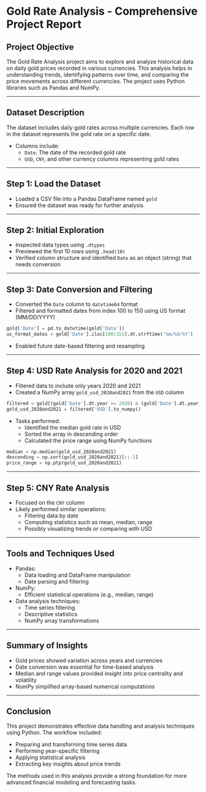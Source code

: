 
# Gold Rate Analysis - Comprehensive Project Report

## Project Objective

The Gold Rate Analysis project aims to explore and analyze historical data on daily gold prices recorded in various currencies. This analysis helps in understanding trends, identifying patterns over time, and comparing the price movements across different currencies. The project uses Python libraries such as Pandas and NumPy.

---

## Dataset Description

The dataset includes daily gold rates across multiple currencies. Each row in the dataset represents the gold rate on a specific date.

- Columns include:
  - `Date`: The date of the recorded gold rate
  - `USD`, `CNY`, and other currency columns representing gold rates

---

## Step 1: Load the Dataset

- Loaded a CSV file into a Pandas DataFrame named `gold`
- Ensured the dataset was ready for further analysis

---

## Step 2: Initial Exploration

- Inspected data types using `.dtypes`
- Previewed the first 10 rows using `.head(10)`
- Verified column structure and identified `Date` as an object (string) that needs conversion

---

## Step 3: Date Conversion and Filtering

- Converted the `Date` column to `datetime64` format
- Filtered and formatted dates from index 100 to 150 using US format (MM/DD/YYYY)

```python
gold['Date'] = pd.to_datetime(gold['Date'])
us_format_dates = gold['Date'].iloc[100:151].dt.strftime('%m/%d/%Y')
```

- Enabled future date-based filtering and resampling

---

## Step 4: USD Rate Analysis for 2020 and 2021

- Filtered data to include only years 2020 and 2021
- Created a NumPy array `gold_usd_2020and2021` from the `USD` column

```python
filtered = gold[(gold['Date'].dt.year >= 2020) & (gold['Date'].dt.year <= 2021)]
gold_usd_2020and2021 = filtered['USD'].to_numpy()
```

- Tasks performed:
  - Identified the median gold rate in USD
  - Sorted the array in descending order
  - Calculated the price range using NumPy functions

```python
median = np.median(gold_usd_2020and2021)
descending = np.sort(gold_usd_2020and2021)[::-1]
price_range = np.ptp(gold_usd_2020and2021)
```

---

## Step 5: CNY Rate Analysis

- Focused on the `CNY` column
- Likely performed similar operations:
  - Filtering data by date
  - Computing statistics such as mean, median, range
  - Possibly visualizing trends or comparing with USD

---

## Tools and Techniques Used

- Pandas:
  - Data loading and DataFrame manipulation
  - Date parsing and filtering
- NumPy:
  - Efficient statistical operations (e.g., median, range)
- Data analysis techniques:
  - Time series filtering
  - Descriptive statistics
  - NumPy array transformations

---

## Summary of Insights

- Gold prices showed variation across years and currencies
- Date conversion was essential for time-based analysis
- Median and range values provided insight into price centrality and volatility
- NumPy simplified array-based numerical computations

---

## Conclusion

This project demonstrates effective data handling and analysis techniques using Python. The workflow included:

- Preparing and transforming time series data
- Performing year-specific filtering
- Applying statistical analysis
- Extracting key insights about price trends

The methods used in this analysis provide a strong foundation for more advanced financial modeling and forecasting tasks.
